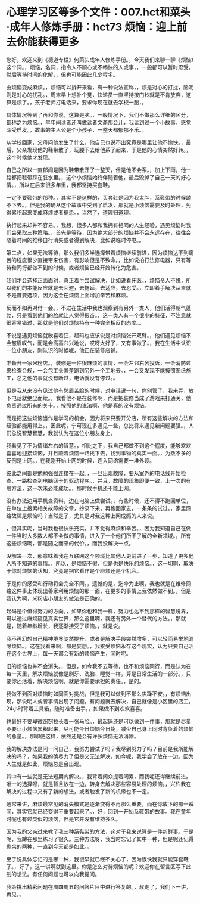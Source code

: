# 心理学习区等多个文件：007.hct和菜头·成年人修炼手册：hct73 烦恼：迎上前去你能获得更多 

您好，欢迎来到《德道专栏》何菜头成年人修炼手册。，今天我们来聊一聊《烦恼》这个词。，烦恼，名词，指令人不顺心或不畅快的人或事，，一般都可以暂时忍受，然后等待时间的化解，，但也可能因此几少程多。

由烦恼变成麻烦。，烦恼可以拆开来看，有一种说法宣称，，烦是对心的打扰，脑呢则是对心的扰乱。，周末早上想补个觉，快递员一直坚持按门铃就是不肯放弃，这算是烦了。，孩子老师打电话来，要求你现在就去学校一趟，。

具体情况等到了再和你说，这算是脑。，一般情况下，我们不做那么详细的区分，都称之为烦恼。，早年间读者还叫做读者文斋那会儿，我读到过一个小故事，感觉深受启发。，故事的主人公是个小孩子，一整天都郁郁不乐。。

从学校回家，父母问他发生了什么，他自己也说不出究竟是哪里让他不愉快。，最后，父亲发现他的鞋带散了，玩腰下去给他系了起来，于是他的心情突然好转。，这个时候他才发现。

自己之所以一直郁闷是因为鞋带散开了一整天，但是他不会系。，加上下雨，他一路都把鞋带踩在脏水里。，这个小烦恼始终伴随着他，最后毁掉了自己一天的好心情。，所以在后来很多年里，我都坚持买套鞋。

一定不要鞋带的那种。，其实不是这样的，买套鞋是因为我太胖，系鞋带的时候蹲不下去。，但是我的确从这个故事中受到了启发，那就是小烦恼需要及时处理，免得累积起来变成麻烦或者祸患。，当然了，道理归道理。

执行起来却并不容易。，我想，很多人都和我拥有相同的人生经验，遇见烦恼时我们会采取三种策略。，首先是等待，因为绝大部分的烦恼并不会永远存在，往往会随着时间的推移自行消失或者得到解决，比如说临时停电。。

第二点，如果无法等待，那么我们多半选择带着烦恼继续前进，因为烦恼达不到痛苦的程度很少直接带来伤害，有影响但是不致命。，比如说拍打法修电器，只有等待和同行都做不到的时候，或者烦恼已经开始转化为危害。

我们才会选择正面面对，真正着手尝试解决，比如说看牙医。，烦恼令人不悦，所以我们的本能反应就是去回避，去拖延，去适应，去忍受。，立即着手解决从来就不是首要选项，因为这会在烦恼上面增加辛苦和麻烦。

反而不如再对付一会。，不过在生活中我也观察到有另外一类人，他们活得朝气蓬勃，只是看到他们的脸就让人觉得振奋。，这一类人有一个很小的特征，不注意就很容易错过，那就是他们对烦恼持有一种完全相反的态度。。

不说是遇见烦恼就欣喜若狂，起码也应该说是对烦恼张开双臂。，他们遇见烦恼不会皱眉叹气，而是会高高兴兴地说，哎呀太好了，又有事做了。，我在生活中认识一位小朋友，刚认识的时候呢，他正在装修店铺。

准备开一家米粉店。，装修是一件很麻烦的事情，一会左邻右舍投诉，一会消防过来检查合规，一会包工头兼差跑到另外一个工地去。，一会又发现不能按照图纸施工，总之他的事就没有断过，电话就没有停过。。

但是我从来没有见过他有愁眉苦脸的时候，对电话说一句，你别管了，我来弄，放下电话就绝尘而续。，我看他不是在装修啊，而是把装修当成了游戏来打通关，他负责通过所有的关卡。，按照他的说法啊，他是真的没有烦恼。

而是把这些烦恼当作是学习的机会，因为将来只要开分店，所有这些解决的方法和经验都能用得上。，因此呢，宁可现在多遇见一些，总比将来遇见新问题要强。，人们总说智慧智慧，我就认为在这位小朋友身上。

我看见了不为情绪左右的智慧。，相比之下，我自己都做不到这个程度，能够欢欢喜喜地迎接烦恼，并且顺着烦恼一路找下去，找到事物的真实一面。，为数不多的反例是上网。，在我刚开始上网的时候，连入网络需要一堆外设。

彼此之间都是勉勉强强连接在一起。，一旦出现故障，要从室外的电话线开始检查，一路检查到电脑网卡的驱动程序。，并且，故障的现象即便一致，上一次的有用方法，这一次未必能成功。，那时候手机还不能上网。

没有办法边用手机查资料，边在电脑上做尝试。，有些时候，还不得不跑回单位，在单位上搜索相关故障的文章，抄录下来，再跑回家去，一条条的试过。，家里网络故障是烦恼吗？当然是了，尤其是对我这种上网成瘾的人来说。

，但其实呢，当时我也很快乐充实，并不觉得麻烦和辛苦。，因为我知道自己在做一件当时大多数人都不会做的事情，进入了一个他们所不了解的全新领域。，所有这些烦恼啊，都是随之而来的代价。，而我没解决一点。

没解决一次，那意味着我在互联网这个领域比其他人更前进了一步，知道了更多他人所不知道的事情。，所以，是烦恼不假，但是也是快乐的烦恼。，这一切啊，取决于你对烦恼的认知，究竟是把它看作是个麻烦还是个机会。

于是你的感受和行动将会完全不同。，遗憾的是，迄今为止啊，我也就是在维修网络这件事上体现出善家利用烦恼的那一面，在更多的事情上我依然做不到。，但是我认为啊，米粉店小朋友的做法是正确的。

起码是个值得努力的方向。，如果你也和我一样，努力也达不到那样的智慧境界，可以透过麻烦窥见真实世界，那么这里啊，我还有另外一个替代的方法。，那就是，随着年龄增长，我逐渐接受了烦恼。，就是说。

我不再幻想自己精神境界陡然提升，或者是解决手段突然增多，可以轻而易举地消除烦恼。，这在我看来啊，都是妄想。，我接受烦恼永存这个现实，认为只要自己活在这个世界上，每一天都会有新的烦恼产生，同时呢。

旧的烦恼也并不会消失。，但是，如今我不去等待，也不和烦恼同行，而是认为在每一天里，解决烦恼就像是刷牙、洗脸、睡觉一样，算是日常生活的一部分。，只要你还活着，解决烦恼啊，就是你需要承担的责任。，是的。

我做不到面对烦恼时如同面对挑战，但是我可以做到不那么焦躁不安。，有烦恼出现，那说明人或者事情出现了问题，有问题就去解决，自己就像是小区里的店工，24小时背着工具箱，随时准备出手。，如果做不到欢欢喜喜。

也最好不要卑微窃窃拉长着一张马脸。，最起码还是可以做到一件事，那就是尽量不要让小烦恼累积起来，尽可能今日烦恼今日毙，减少自己身上同时背负着的烦恼的总量。，那即便这样，依然还是会有许多烦恼无法消除。

我的解决办法是问一问自己，我努力尝试了吗？我尽到努力了吗？目前是我所能解决的吗？，如果我的确尽力了但是又无法解决，如今呢，我学会了放在一边。因为人生就是如此，烦恼总是会出现。

其中有一些就是无法短期内解决。，我背着闲众提着闲累，而我呢还得继续前进。唯一的选择呀，就是暂且放在一边，转身去解决那些容易处理的烦恼。，兴许我在解决的过程中又有了新的想法，或者触发了新的机缘也不一定。

通常来讲，麻烦最常见的消失模式是逐渐变得不再那么重要，而在你放下的那一瞬间，其实它就已经变得不重要起来了。，好，回到一开始系鞋带的故事。我在童年时呢也有过类似的烦恼，但是它并没有维持多久。

因为我的父亲过来教了我三种系鞋带的方法，这对于我来说算是一件新鲜事。于是呢，我蹲在那里练习了很久。三种方法呀，我当时忘记了其中一种，但是呢还记得剩余的两种，一直到今天都是如此。。

至于说具体忘记的是哪一种，我很早就已经不关心了，因为很快我就只能穿套鞋了。，好了，这一讲啊就到这里。你是怎么对待烦恼的呢？欢迎你在留言区写下此刻的想法。有任何问题也可以向我提问。

我会挑出精彩问题在周四周五的问答片目中进行答复的。，叔走了，我们下一讲，再见。。